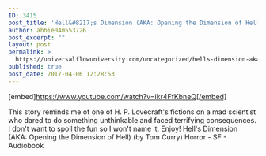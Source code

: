 ```yaml
---
ID: 3415
post_title: 'Hell&#8217;s Dimension (AKA: Opening the Dimension of Hell) Horror Audiobook'
author: abbie04m553726
post_excerpt: ""
layout: post
permalink: >
  https://universalflowuniversity.com/uncategorized/hells-dimension-aka-opening-the-dimension-of-hell-horror-audiobook/
published: true
post_date: 2017-04-06 12:28:53
---
```

[embed]https://www.youtube.com/watch?v=ikr4FfKbneQ[/embed]<br>
<p>This story reminds me of one of H. P. Lovecraft's fictions on a mad scientist who dared to do something unthinkable and faced terrifying consequences. I don't want to spoil the fun so I won't name it. Enjoy! 
Hell's Dimension (AKA: Opening the Dimension of Hell) (by Tom Curry) Horror - SF - Audiobook</p>